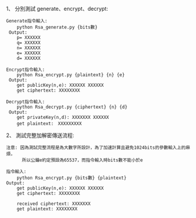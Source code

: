 1、	分別測試 generate、encrypt、decrypt:

	Generate指令輸入:
		python Rsa_generate.py {bits數}
	 Output:
		p= XXXXXX
		q= XXXXXX
		n= XXXXXX
		e= XXXXXX
		d= XXXXXX

	Encrypt指令輸入:
		python Rsa_encrypt.py {plaintext} {n} {e}
	 Output:
		get publicKey(n,e): XXXXXX XXXXXX
		get ciphertext: XXXXXXXX

	Decrypt指令輸入:
		python Rsa_decrypt.py {ciphertext} {n} {d}
	 Output:
		get privateKey(n,d): XXXXXXX XXXXXX
		get plaintext:　XXXXXXXXX

2、 	測試完整加解密傳送流程:

	注意: 因為測試完整流程是為大數字所設計，為了加速計算且避免1024bits的參數輸入上的麻煩，
		  所以公鑰e約定預設為65537，而指令輸入時bits數不能小於e
	
	指令輸入:
		python Rsa_encrypt.py {bits數} {plaintext}
	Output:
		get publicKey(n,e): XXXXXX XXXXXX
		get ciphertext: XXXXXXXX
		
		received ciphertext: XXXXXXX
		get plaintext: XXXXXXXX
